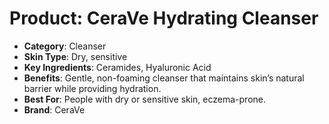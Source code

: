# Product: CeraVe Hydrating Cleanser
- **Category**: Cleanser
- **Skin Type**: Dry, sensitive
- **Key Ingredients**: Ceramides, Hyaluronic Acid
- **Benefits**: Gentle, non-foaming cleanser that maintains skin’s natural barrier while providing hydration.
- **Best For**: People with dry or sensitive skin, eczema-prone.
- **Brand**: CeraVe
